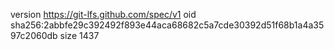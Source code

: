 version https://git-lfs.github.com/spec/v1
oid sha256:2abbfe29c392492f893e44aca68682c5a7cde30392d51f68b1a4a3597c2060db
size 1437
